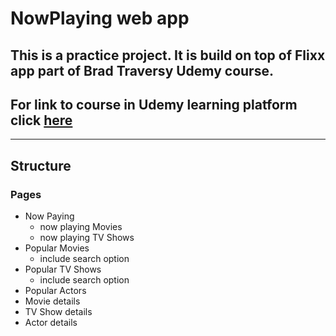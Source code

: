 #  NowPlaying web app
## This is a practice project. It is build on top of Flixx app part of Brad Traversy Udemy course. 
## For link to course in Udemy learning platform click  [here](https://udemy.com/course/modern-javascript-from-the-beginning/)

---

## Structure
### Pages
- Now Paying
  - now playing Movies
  - now playing TV Shows
- Popular Movies
  - include search option
- Popular TV Shows
  - include search option
- Popular Actors
- Movie details
- TV Show details
- Actor details